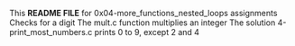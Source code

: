 This **README FILE** for 0x04-more_functions_nested_loops assignments
Checks for a digit
The mult.c function multiplies an integer
The solution 4-print_most_numbers.c prints 0 to 9, except 2 and 4
